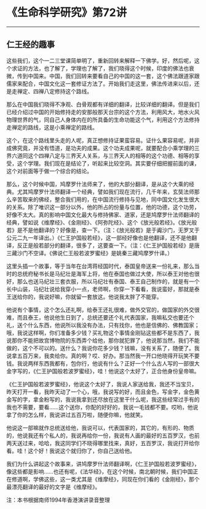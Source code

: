 # 《生命科学研究》第72讲

------

## 仁王经的趣事

这些我们，这个一二三堂课简单明了，重新回转来解释一下佛学。好，然后呢，这个求证的方法，也了解了，学理也了解了，我们晓得这个时候，印度的佛法也衰微，传到中国来。中国，我们回转来要看自己的中国的这一套，这个佛法跟道家跟儒家来配合，中国文化这一套修证方法了。开始我们走这里，佛法传进来以后，还是走禅定、四禅八定修持这个路线。

那么在中国我们晓得不净观、白骨观都有详细的翻译，比较详细的翻译。但是我们已经介绍过中国的开始修持走的安那般那天台宗的这个方法，利用风大，地水火风物理世界的气，同自己人身体内在的所具备的生命功能这个气，利用这个方法修持走禅定的路线，这是小乘禅定的路线。

这个，在这个路线里头走的人呢，真正想修持证果蛮容易。证什么果容易呢，并非成佛究竟，并没有悟道，是功夫的成果。这个功夫成果呢，就要配合小乘学理的三界六道同这个四禅八定与三界天人关系，与三界天人的相等的这个功德、相等的享受，这个学理。我们现在是结论了，听起来比较空洞。其实要仔细把握前面的课，这个对前面等于做一个综合的结论。

那么，这个时候中国，鸠摩罗什法师来了，他的大部分翻译，是从这个大乘的经典。尤其鸠摩罗什法师翻译一个经典，譬如我们现在流行，几千年来，玄奘法师那么辛苦取来的佛经，整合我们用的，在中国流行修持与见地，同中国文化发生很大的关系。除了唯识这一部分以外，他的所占的份量与位置，他的功德，这个功劳，好像不太大。真的影响中国文化最大与修持佛家、道家，还是鸠摩罗什法师翻译的经典，譬如说《维摩经》、《金刚经》、《阿弥陀经》、这个《放光般若经》。《放光般若》是不是他翻译的？好像是，查一下。（注：《放光般若》是于阗沙门，无罗叉于公元二九一年译出。）《仁王护国般若经》，这一部经好像也是他翻译，还不是他翻译，反正是般若部分的翻译，很多了，这要查一下。（注：《仁王护国般若经》是唐三藏沙门不空译。《佛说仁王般若波罗蜜经》是姚秦三藏鸠摩罗什译。）

这里头插一个故事，等于当年在台湾蒋经国时代，泰国皇帝送来一份礼来，那么当时的总统府秘书长是马纪壮是海军上将，他在泰国也做过大使，所以泰王对他也很好，那么也送马纪壮三套衣服，所以马纪壮有泰国、泰王自己制作的，就是有一个长中山装，马纪壮说给我穿小一点，老师啊，你穿一下看看，我说蛮好，那就是泰王送给你的，我说好嘛，你就留一套放这。他说我太胖了不能穿。

他说有个事情，这个怎么还礼啊，给泰王还礼很难，做外交官的，做国家的外交很难，而且泰王，他说他生日到了，总统还要还个礼代表国家，我嘛私交也要还个礼，送个什么东西，他说所以我没有办法，只有找你，他也是信佛的、佛教国家；哦，我说这样啊，你们准备多少钱？买礼物这个事情金刚钻这些都不是东西了，我说那你不能把故宫博物院的东西弄个给他，那你就犯罪了，他说那当然，我们不能做的，这个不可以的。送什么？我说你花多少钱？钱嘛，没有关系了，随便了。我说拿五百万来，我卖给你。真的啊？哎、好办。那当然我一开口他晓得开玩笑不要钱。我说两样东西我都有，包你行，他说有什么？正好一个什么古人写的一部很大金字写的，《仁王护国般若波罗蜜经》，哇！他说这个太好了，正合他身份皇帝嘛。

《仁王护国般若波罗蜜经》，他说这个太好了，我说人家送给我，我还不当宝贝，昨天打开一看，我昨天动了一个心，哦，我说写的好，而且金色，写金字，金色黄金写的字，拿金粉写的，我说我拿到还尽放在这里干什么呢，我这些经常过手有的我也不需要，要看……这个送你，你配的好好的，我说一毛钱都不要。哎哟，他说拿了你的怎么样，我说讲过五百万啦，随便你嘛，他就笑。

他说这一部嘛就作总统送给他，我说可以，代表国家的，其它的，有形的、物质的，他说我还有个私人的，我说再给你一份，我说有人画的最好的五百罗汉，也前两天送过来，哈哈，我这同学们不晓得哪里找来，真好，五百罗汉，我说打开给你看。哇！这个好！我说这个就归你了，你自己送给他。

我们为什么讲起这个故事来，讲鸠摩罗什法师翻译啊，《仁王护国般若波罗蜜经》，像这些都是影响……也还有呢，《法华经》，在这个时候，南北朝时候，我们中国正在修道啊，学佛这些，这一类尤其是《维摩经》，同现在你们看的《金刚经》，那个最漂亮翻译的最好的文字是《维摩经》。

注：本书根据南师1994年香港演讲录音整理

